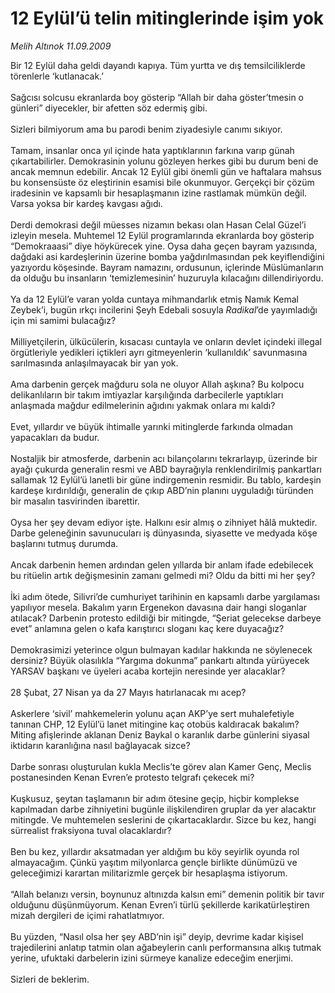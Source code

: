 # 12 Eylül’ü telin mitinglerinde işim yok

*Melih Altınok 11.09.2009*

<div class="taraf_structure_2col_1zq">
<div class="margen_n">



 <p>Bir 12 Eylül daha geldi dayandı kapıya. Tüm yurtta ve dış temsilciliklerde törenlerle ‘kutlanacak.’ <br/><br/>Sağcısı solcusu ekranlarda boy gösterip “Allah bir daha göster’tmesin o günleri” diyecekler, bir afetten söz edermiş gibi. <br/><br/>Sizleri bilmiyorum ama bu parodi benim ziyadesiyle canımı sıkıyor. <br/><br/>Tamam, insanlar onca yıl içinde hata yaptıklarının farkına varıp günah çıkartabilirler. Demokrasinin yolunu gözleyen herkes gibi bu durum beni de ancak memnun edebilir. Ancak 12 Eylül gibi önemli gün ve haftalara mahsus bu konsensüste öz eleştirinin esamisi bile okunmuyor. Gerçekçi bir çözüm iradesinin ve kapsamlı bir hesaplaşmanın izine rastlamak mümkün değil. Varsa yoksa bir kardeş kavgası ağıdı. <br/><br/>Derdi demokrasi değil müesses nizamın bekası olan Hasan Celal Güzel’i izleyin mesela. Muhtemel 12 Eylül programlarında ekranlarda boy gösterip “Demokraaasi” diye höykürecek yine. Oysa daha geçen bayram yazısında, dağdaki asi kardeşlerinin üzerine bomba yağdırılmasından pek keyiflendiğini yazıyordu köşesinde. Bayram namazını, ordusunun, içlerinde Müslümanların da olduğu bu insanların ‘temizlemesinin’ huzuruyla kılacağını dillendiriyordu. <br/><br/>Ya da 12 Eylül’e varan yolda cuntaya mihmandarlık etmiş Namık Kemal Zeybek’i, bugün ırkçı incilerini Şeyh Edebali sosuyla <i>Radikal</i>’de yayımladığı için mi samimi bulacağız? <br/><br/>Milliyetçilerin, ülkücülerin, kısacası cuntayla ve onların devlet içindeki illegal örgütleriyle yedikleri içtikleri ayrı gitmeyenlerin ‘kullanıldık’ savunmasına sarılmasında anlaşılmayacak bir yan yok. <br/><br/>Ama darbenin gerçek mağduru sola ne oluyor Allah aşkına? Bu kolpocu delikanlıların bir takım imtiyazlar karşılığında darbecilerle yaptıkları anlaşmada mağdur edilmelerinin ağıdını yakmak onlara mı kaldı? <br/><br/>Evet, yıllardır ve büyük ihtimalle yarınki mitinglerde farkında olmadan yapacakları da budur. <br/><br/>Nostaljik bir atmosferde, darbenin acı bilançolarını tekrarlayıp, üzerinde bir ayağı çukurda generalin resmi ve ABD bayrağıyla renklendirilmiş pankartları sallamak 12 Eylül’ü lanetli bir güne indirgemenin resmidir. Bu tablo, kardeşin kardeşe kırdırıldığı, generalin de çıkıp ABD’nin planını uyguladığı türünden bir masalın tasvirinden ibarettir. <br/><br/>Oysa her şey devam ediyor işte. Halkını esir almış o zihniyet hâlâ muktedir. Darbe geleneğinin savunucuları iş dünyasında, siyasette ve medyada köşe başlarını tutmuş durumda. <br/><br/>Ancak darbenin hemen ardından gelen yıllarda bir anlam ifade edebilecek bu ritüelin artık değişmesinin zamanı gelmedi mi? Oldu da bitti mi her şey? <br/><br/>İki adım ötede, Silivri’de cumhuriyet tarihinin en kapsamlı darbe yargılaması yapılıyor mesela. Bakalım yarın Ergenekon davasına dair hangi sloganlar atılacak? Darbenin protesto edildiği bir mitingde, “Şeriat gelecekse darbeye evet” anlamına gelen o kafa karıştırıcı sloganı kaç kere duyacağız? <br/><br/>Demokrasimizi yeterince olgun bulmayan kadılar hakkında ne söylenecek dersiniz? Büyük olasılıkla “Yargıma dokunma” pankartı altında yürüyecek YARSAV başkanı ve üyeleri acaba kortejin neresinde yer alacaklar? <br/><br/>28 Şubat, 27 Nisan ya da 27 Mayıs hatırlanacak mı acep? <br/><br/>Askerlere ‘sivil’ mahkemelerin yolunu açan AKP’ye sert muhalefetiyle tanınan CHP, 12 Eylül’ü lanet mitingine kaç otobüs kaldıracak bakalım? Miting afişlerinde aklanan Deniz Baykal o karanlık darbe günlerini siyasal iktidarın karanlığına nasıl bağlayacak sizce? <br/><br/>Darbe sonrası oluşturulan kukla Meclis’te görev alan Kamer Genç, Meclis postanesinden Kenan Evren’e protesto telgrafı çekecek mi? <br/><br/>Kuşkusuz, şeytan taşlamanın bir adım ötesine geçip, hiçbir komplekse kapılmadan darbe zihniyetini bugünle ilişkilendiren gruplar da yer alacaktır mitingde. Ve muhtemelen seslerini de çıkartacaklardır. Sizce bu kez, hangi sürrealist fraksiyona tuval olacaklardır? <br/><br/>Ben bu kez, yıllardır aksatmadan yer aldığım bu köy seyirlik oyunda rol almayacağım. Çünkü yaşıtım milyonlarca gençle birlikte dünümüzü ve geleceğimizi karartan militarizmle gerçek bir hesaplaşma istiyorum. <br/><br/>“Allah belanızı versin, boynunuz altınızda kalsın emi” demenin politik bir tavır olduğunu düşünmüyorum. Kenan Evren’i türlü şekillerde karikatürleştiren mizah dergileri de içimi rahatlatmıyor. <br/><br/>Bu yüzden, “Nasıl olsa her şey ABD’nin işi” deyip, devrime kadar kişisel trajedilerini anlatıp tatmin olan ağabeylerin canlı performansına alkış tutmak yerine, ufuktaki darbelerin izini sürmeye kanalize edeceğim enerjimi. <br/><br/>Sizleri de beklerim.</p>
<br/>
<br/>
<br/>



<br/>


<div id="taraf_not">
</div>

</div>


</div>
